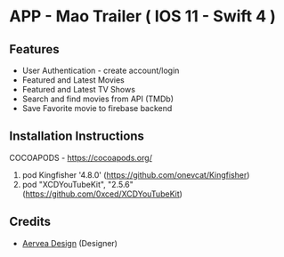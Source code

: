 # APP - Mao Trailer  ( IOS 11 - Swift 4 )

## Features

* User Authentication - create account/login
* Featured and Latest Movies
* Featured and Latest TV Shows
* Search and find movies from API (TMDb)
* Save Favorite movie to firebase backend

## Installation Instructions

COCOAPODS - https://cocoapods.org/

1. pod Kingfisher '4.8.0' (https://github.com/onevcat/Kingfisher)
2. pod "XCDYouTubeKit", "2.5.6" (https://github.com/0xced/XCDYouTubeKit)

## Credits

- [Aervea Design](https://medium.com/@aervea/movies-app-ui-kit-b789d226953e) (Designer)
